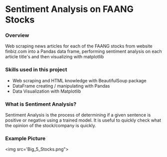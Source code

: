 # Sentiment Analysis on FAANG Stocks

### Overview
Web scraping news articles for each of the FAANG stocks from website finbiz.com into a Pandas data frame, performing sentiment analysis on each article title's and then visualizing with matplotlib

### Skills used in this project
- Web scraping and HTML knowledge with BeautifulSoup package
- DataFrame creating / manipulating with Pandas
- Data Visualization with Matplotlib

### What is Sentiment Analysis?
Sentiment Analysis is the process of determining if a given sentence is positive or negative using a trained model. It is useful to quickly check what the opinion of the stock/company is quickly.

### Example Picture
<img src='Big_5_Stocks.png">
